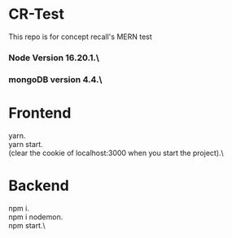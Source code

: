 # CR-Test
This repo is for concept recall's MERN test

### Node Version 16.20.1.\
### mongoDB version 4.4.\

# Frontend
yarn.\
yarn start.\
(clear the cookie of localhost:3000 when you start the project).\

# Backend
npm i.\
npm i nodemon.\
npm start.\


